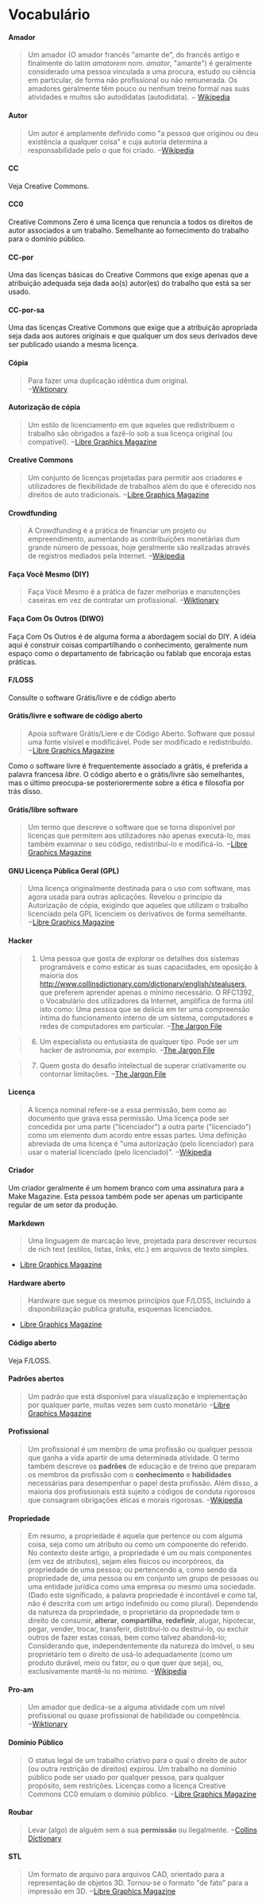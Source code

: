 Vocabulário
========

#### Amador
> Um amador (O amador francês "amante de", do francês antigo e finalmente do latim _amatorem_ nom. _amator_, "amante") é geralmente considerado uma pessoa vinculada a uma procura, estudo ou ciência em particular, de forma não profissional ou não remunerada. Os amadores geralmente têm pouco ou nenhum treino formal nas suas atividades e muitos são autodidatas (autodidata).
− [Wikipedia](https://en.wikipedia.org/wiki/Amateur )

#### Autor
> Um autor é amplamente definido como "a pessoa que originou ou deu existência a qualquer coisa" e cuja autoria determina a responsabilidade pelo o que foi criado.
−[Wikipedia](https://en.wikipedia.org/wiki/Author )

#### CC
Veja Creative Commons.

#### CC0
Creative Commons Zero é uma licença que renuncia a todos os direitos de autor associados a um trabalho. Semelhante ao fornecimento do trabalho para o domínio público.

#### CC-por
Uma das licenças básicas do Creative Commons que exige apenas que a atribuição adequada seja dada ao(s) autor(es) do trabalho que está sa ser usado.

#### CC-por-sa
Uma das licenças Creative Commons que exige que a atribuição apropriada seja dada aos autores originais e que qualquer um dos seus derivados deve ser publicado usando a mesma licença.

#### Cópia
> Para fazer uma duplicação idêntica dum original.  
−[Wiktionary](https://en.wiktionary.org/wiki/copy )

#### Autorização de cópia
>  Um estilo de licenciamento em que aqueles que redistribuem o trabalho são obrigados a fazê-lo sob a sua licença original (ou compatível). 
−[Libre Graphics Magazine](http://libregraphicsmag.com/ )

#### Creative Commons
>  Um conjunto de licenças projetadas para permitir aos criadores e utilizadores de flexibilidade de trabalhos além do que é oferecido nos direitos de auto tradicionais. 
−[Libre Graphics Magazine](http://libregraphicsmag.com/ )

#### Crowdfunding
>  A Crowdfunding é a prática de financiar um projeto ou empreendimento, aumentando as contribuições monetárias dum grande número de pessoas, hoje geralmente são realizadas através de registros mediados pela Internet.
−[Wikipedia](https://en.wikipedia.org/wiki/Crowdfunding )

#### Faça Você Mesmo (DIY)
> Faça Você Mesmo é a prática de fazer melhorias e manutenções caseiras em vez de contratar um profissional.
−[Wiktionary](https://en.wiktionary.org/wiki/do_it_yourself)

#### Faça Com Os Outros (DIWO)
Faça Com Os Outros é de alguma forma a abordagem social do DIY. A idéia aqui é construir coisas compartilhando o conhecimento, geralmente num espaço como o departamento de fabricação ou fablab que encoraja estas práticas.

#### F/LOSS
Consulte o software Grátis/livre e de código aberto

#### Grátis/livre e software de código aberto
>  Apoia software Grátis/Liere e de Código Aberto. Software que possui uma fonte visível e modificável. Pode ser modificado e redistribuído.
−[Libre Graphics Magazine](http://libregraphicsmag.com/ )

Como o software livre é frequentemente associado a grátis, é preferida a palavra francesa _libre_. O código aberto e o grátis/livre são semelhantes, mas o último preocupa-se posteriorermente sobre a ética e filosofia por trás disso.

#### Grátis/libre software
> Um termo que descreve o software que se torna disponivel por licenças que permitem aos utilizadores não apenas executá-lo, mas também examinar o seu código, redistribuí-lo e modificá-lo.
−[Libre Graphics Magazine](http://libregraphicsmag.com/ )

#### GNU Licença Pública Geral (GPL)
>  Uma licença originalmente destinada para o uso com software, mas agora usada para outras aplicações. Revelou o princípio da Autorização de cópia, exigindo que aqueles que utilizam o trabalho licenciado pela GPL licenciem os derivativos de forma semelhante. 
−[Libre Graphics Magazine](http://libregraphicsmag.com/ )

#### Hacker
> 1. Uma pessoa que gosta de explorar os detalhes dos sistemas programáveis e como esticar as suas capacidades, em oposição à maioria dos http://www.collinsdictionary.com/dictionary/english/stealusers, que preferem aprender apenas o mínimo necessário. O RFC1392, o Vocabulário dos utilizadores da Internet, amplifica de forma útil isto como: Uma pessoa que se delicia em ter uma compreensão íntima do funcionamento interno de um sistema, computadores e redes de computadores em particular.
−[The Jargon File](http://www.catb.org/jargon/html/H/hacker.html)

> 6. Um especialista ou entusiasta de qualquer tipo. Pode ser um hacker de astronomia, por exemplo.
−[The Jargon File](http://www.catb.org/jargon/html/H/hacker.html)

> 7. Quem gosta do desafio intelectual de superar criativamente ou contornar limitações. 
−[The Jargon File](http://www.catb.org/jargon/html/H/hacker.html)

#### Licença
> A licença nominal refere-se a essa permissão, bem como ao documento que grava essa permissão. Uma licença pode ser concedida por uma parte ("licenciador") a outra parte ("licenciado") como um elemento dum acordo entre essas partes. Uma definição abreviada de uma licença é "uma autorização (pelo licenciador) para usar o material licenciado (pelo licenciado)". 
−[Wikipedia](https://en.wikipedia.org/wiki/License)

#### Criador
Um criador geralmente é um homem branco com uma assinatura para a Make Magazine. Esta pessoa também pode ser apenas um participante regular de um setor da produção.

#### Markdown
> Uma linguagem de marcação leve, projetada para descrever recursos de rich text (estilos, listas, links, etc.) em arquivos de texto simples.
- [Libre Graphics Magazine](http://libregraphicsmag.com/)

#### Hardware aberto
> Hardware que segue os mesmos princípios que F/LOSS, incluindo a disponibilização publica gratuíta, esquemas licenciados.
- [Libre Graphics Magazine](http://libregraphicsmag.com/)

#### Código aberto
Veja F/LOSS.

#### Padrões abertos
> Um padrão que está disponível para visualização e implementação por qualquer parte, muitas vezes sem custo monetário
−[Libre Graphics Magazine](http://libregraphicsmag.com/ )

#### Profissional
>  Um profissional é um membro de uma profissão ou qualquer pessoa que ganha a vida apartir de uma determinada atividade. O termo também descreve os **padrões** de educação e de treino que preparam os membros da profissão com o **conhecimento** e **habilidades** necessárias para desempenhar o papel desta profissão. Além disso, a maioria dos profissionais está sujeito a códigos de conduta rigorosos que consagram obrigações éticas e morais rigorosas.
−[Wikipedia](https://en.wikipedia.org/wiki/Professional )

#### Propriedade
> Em resumo, a propriedade é aquela que pertence ou com alguma coisa, seja como um atributo ou como um componente do referido. No contexto deste artigo, a propriedade é um ou mais componentes (em vez de atributos), sejam eles físicos ou incorpóreos, da propriedade de uma pessoa; ou pertencendo a, como sendo da propriedade de, uma pessoa ou em conjunto um grupo de pessoas ou uma entidade jurídica como uma empresa ou mesmo uma sociedade. (Dado este significado, a palavra propriedade é incontável e como tal, não é descrita com um artigo indefinido ou como plural). Dependendo da natureza da propriedade, o proprietário da propriedade tem o direito de consumir, **alterar**, **compartilha**, **redefinir**, alugar, hipotecar, pegar, vender, trocar, transferir, distribuí-lo ou destruí-lo, ou excluir outros de fazer estas coisas, bem como talvez abandoná-lo; Considerando que, independentemente da natureza do imóvel, o seu proprietário tem o direito de usá-lo adequadamente (como um produto durável, meio ou fator, ou o que quer que seja), ou, exclusivamente mantê-lo no mínimo.
−[Wikipedia](https://en.wikipedia.org/wiki/Property)

#### Pro-am
> Um amador que dedica-se a alguma atividade com um nível profissional ou quase profissional de habilidade ou competência.  
−[Wiktionary](https://en.wiktionary.org/wiki/pro-am )

#### Domínio Público
> O status legal de um trabalho criativo para o qual o direito de autor (ou outra restrição de direitos) expirou. Um trabalho no domínio público pode ser usado por qualquer pessoa, para qualquer propósito, sem restrições. Licenças como a licença Creative Commons CC0 emulam o domínio público. 
−[Libre Graphics Magazine](http://libregraphicsmag.com/ )

#### Roubar
> Levar (algo) de alguém sem a sua **permissão** ou ilegalmente.
−[Collins Dictionary](http://www.collinsdictionary.com/dictionary/english/steal )

#### STL
> Um formato de arquivo para arquivos CAD, orientado para a representação de objetos 3D. Tornou-se o formato "de fato" para a impressão em 3D.
−[Libre Graphics Magazine](http://libregraphicsmag.com/ )
